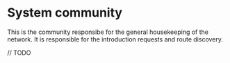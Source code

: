 # System community

This is the community responsibe for the general housekeeping of the network.
It is responsible for the introduction requests and route discovery.

// TODO
